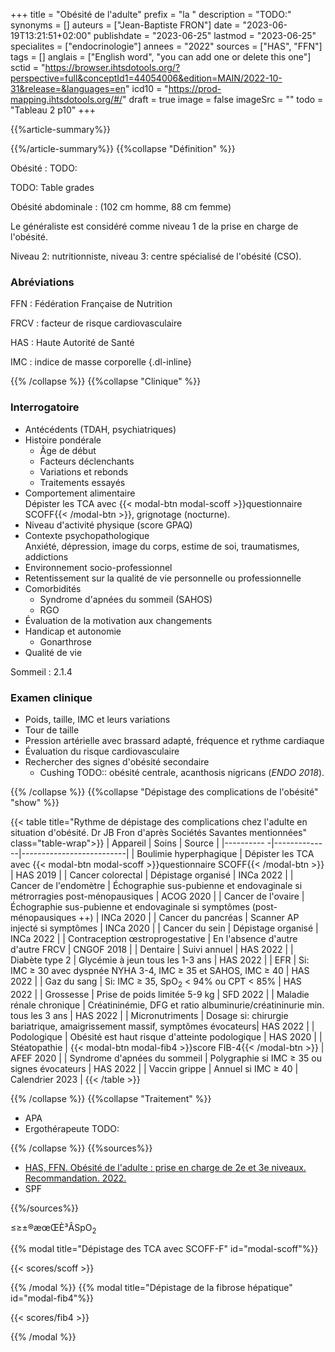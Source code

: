 +++
title = "Obésité de l'adulte"
prefix = "la "
description = "TODO:"
synonyms = []
auteurs = ["Jean-Baptiste FRON"]
date = "2023-06-19T13:21:51+02:00"
publishdate = "2023-06-25"
lastmod = "2023-06-25"
specialites = ["endocrinologie"]
annees = "2022"
sources = ["HAS", "FFN"]
tags = []
anglais = ["English word", "you can add one or delete this one"]
sctid = "https://browser.ihtsdotools.org/?perspective=full&conceptId1=44054006&edition=MAIN/2022-10-31&release=&languages=en"
icd10 = "https://prod-mapping.ihtsdotools.org/#/"
draft = true
image = false
imageSrc = ""
todo = "Tableau 2 p10"
+++

{{%article-summary%}}



{{%/article-summary%}}
{{%collapse "Définition" %}}

Obésité
: TODO:

TODO: Table grades

Obésité abdominale
: (102 cm homme, 88 cm femme)  

Le généraliste est considéré comme niveau 1 de la prise en charge de l'obésité.

Niveau 2: nutritionniste, niveau 3: centre spécialisé de l'obésité (CSO).

### Abréviations

FFN
: Fédération Française de Nutrition

FRCV
: facteur de risque cardiovasculaire

HAS
: Haute Autorité de Santé

IMC
: indice de masse corporelle
{.dl-inline}

{{% /collapse %}}
{{%collapse "Clinique" %}}

### Interrogatoire

- Antécédents (TDAH, psychiatriques)
- Histoire pondérale
  - Âge de début
  - Facteurs déclenchants
  - Variations et rebonds
  - Traitements essayés
- Comportement alimentaire  
  Dépister les TCA avec {{< modal-btn modal-scoff >}}questionnaire SCOFF{{< /modal-btn >}}, grignotage (nocturne).
- Niveau d'activité physique (score GPAQ)
- Contexte psychopathologique  
  Anxiété, dépression, image du corps, estime de soi, traumatismes, addictions
- Environnement socio-professionnel
- Retentissement sur la qualité de vie personnelle ou professionnelle
- Comorbidités
  - Syndrome d'apnées du sommeil (SAHOS)
  - RGO
- Évaluation de la motivation aux changements
- Handicap et autonomie
  - Gonarthrose
- Qualité de vie

Sommeil : 2.1.4

### Examen clinique

- Poids, taille, IMC et leurs variations
- Tour de taille
- Pression artérielle avec brassard adapté, fréquence et rythme cardiaque
- Évaluation du risque cardiovasculaire
- Rechercher des signes d'obésité secondaire
  - Cushing TODO:: obésité centrale, acanthosis nigricans (*ENDO 2018*).

{{% /collapse %}}
{{%collapse "Dépistage des complications de l'obésité" "show" %}}

{{< table title="Rythme de dépistage des complications chez l'adulte en situation d'obésité. Dr JB Fron d'après Sociétés Savantes mentionnées" class="table-wrap">}}
| Appareil   | Soins        | Source                   |
|---------- -|--------------|--------------------------|
| Boulimie hyperphagique | Dépister les TCA avec {{< modal-btn modal-scoff >}}questionnaire SCOFF{{< /modal-btn >}} | HAS 2019 |
| Cancer colorectal | Dépistage organisé | INCa 2022 |
| Cancer de l'endomètre | Échographie sus-pubienne et endovaginale si métrorragies post-ménopausiques | ACOG 2020 |
| Cancer de l'ovaire | Échographie sus-pubienne et endovaginale si symptômes (post-ménopausiques ++) | INCa 2020 |
| Cancer du pancréas | Scanner AP injecté si symptômes | INCa 2020 |
| Cancer du sein | Dépistage organisé | INCa 2022 |
| Contraception œstroprogestative | En l'absence d'autre d'autre FRCV | CNGOF 2018 |
| Dentaire     | Suivi annuel                                                                                     | HAS 2022 |
| Diabète type 2 | Glycémie à jeun tous les 1-3 ans | HAS 2022 |
| EFR | Si: IMC ≥ 30 avec dyspnée NYHA 3-4, IMC ≥ 35 et SAHOS, IMC ≥ 40 | HAS 2022 |
| Gaz du sang | Si: IMC ≥ 35, SpO<sub>2</sub> < 94% ou CPT < 85% | HAS 2022 |
| Grossesse | Prise de poids limitée 5-9 kg | SFD 2022 |
| Maladie rénale chronique | Créatininémie, DFG et ratio albuminurie/créatininurie min. tous les 3 ans | HAS 2022 |
| Micronutriments | Dosage si: chirurgie bariatrique, amaigrissement massif, symptômes évocateurs| HAS 2022 |
| Podologique | Obésité est haut risque d'atteinte podologique | HAS 2020 |
| Stéatopathie | {{< modal-btn modal-fib4 >}}score FIB-4{{< /modal-btn >}} | AFEF 2020 |
| Syndrome d'apnées du sommeil | Polygraphie si IMC ≥ 35 ou signes évocateurs  | HAS 2022 |
| Vaccin grippe | Annuel si IMC ≥ 40 | Calendrier 2023 |
{{< /table >}}

{{% /collapse %}}
{{%collapse "Traitement" %}}

- APA
- Ergothérapeute
TODO:

{{% /collapse %}}
{{%sources%}}

- [HAS, FFN. Obésité de l'adulte : prise en charge de 2e et 3e niveaux. Recommandation. 2022.]()
- SPF

{{%/sources%}}

≤≥±®æœŒÈ³ÂSpO<sub>2</sub>

{{% modal title="Dépistage des TCA avec SCOFF-F" id="modal-scoff"%}}

{{< scores/scoff >}}

{{% /modal %}}
{{% modal title="Dépistage de la fibrose hépatique" id="modal-fib4"%}}

{{< scores/fib4 >}}

{{% /modal %}}
